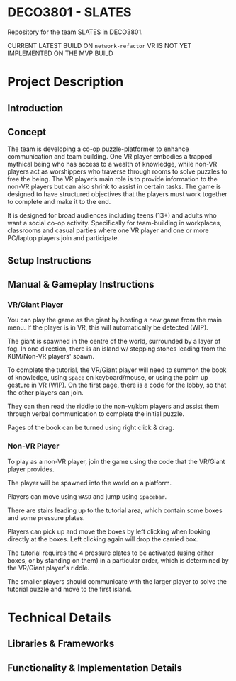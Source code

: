 # DECO3801 - SLATES
Repository for the team SLATES in DECO3801.

CURRENT LATEST BUILD ON `network-refactor`
VR IS NOT YET IMPLEMENTED ON THE MVP BUILD

# Project Description
## Introduction
## Concept
The team is developing a co-op puzzle-platformer to enhance communication and team building. One VR player embodies a trapped mythical being who has access to a wealth of knowledge, while non-VR players act as worshippers who traverse through rooms to solve puzzles to free the being. The VR player’s main role is to provide information to the non-VR players but can also shrink to assist in certain tasks. The game is designed to have structured objectives that the players must work together to complete and make it to the end.

It is designed for broad audiences including teens (13+) and adults who want a social co-op activity. Specifically for team-building in workplaces, classrooms and casual parties where one VR player and one or more PC/laptop players join and participate.

## Setup Instructions

## Manual & Gameplay Instructions
### VR/Giant Player
You can play the game as the giant by hosting a new game from the main menu. If the player is in VR, this will automatically be detected (WIP).

The giant is spawned in the centre of the world, surrounded by a layer of fog. In one direction, there is an island w/ stepping stones leading from the KBM/Non-VR players' spawn.

To complete the tutorial, the VR/Giant player will need to summon the book of knowledge, using `Space` on keyboard/mouse, or using the palm up gesture in VR (WIP). On the first page, there is a code for the lobby, so that the other players can join.

They can then read the riddle to the non-vr/kbm players and assist them through verbal communication to complete the initial puzzle.

Pages of the book can be turned using right click & drag.

### Non-VR Player
To play as a non-VR player, join the game using the code that the VR/Giant player provides.

The player will be spawned into the world on a platform.

Players can move using `WASD` and jump using `Spacebar`.

There are stairs leading up to the tutorial area, which contain some boxes and some pressure plates.

Players can pick up and move the boxes by left clicking when looking directly at the boxes. Left clicking again will drop the carried box.

The tutorial requires the 4 pressure plates to be activated (using either boxes, or by standing on them) in a particular order, which is determined by the VR/Giant player's riddle.

The smaller players should communicate with the larger player to solve the tutorial puzzle and move to the first island.

# Technical Details
## Libraries & Frameworks
## Functionality & Implementation Details
